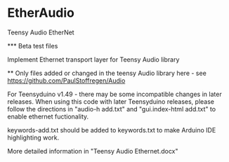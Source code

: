 # EtherAudio
Teensy Audio EtherNet

*** Beta test files

Implement Ethernet transport layer for Teensy Audio library

** Only files added or changed in the teensy Audio library here - see https://github.com/PaulStoffregen/Audio

For Teensyduino v1.49 - there may be some incompatible changes in later releases. 
When using this code with later Teensyduino releases, please follow the directions in "audio-h add.txt" and "gui.index-html add.txt" to enable ethernet fuctionality.

keywords-add.txt should be added to keywords.txt to make Arduino IDE highlighting work.

More detailed information in "Teensy Audio Ethernet.docx"